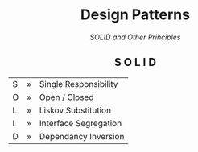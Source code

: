 <h1 align="center">Design Patterns</h1>
<p align="center"><i>SOLID and Other Principles</i></p>

<h2 align="center">S O L I D</h2>

<table align="center">
	<tr><td>S</td> <td>&#187;</td> <td>Single Responsibility</td></tr>
	<tr><td>O</td> <td>&#187;</td> <td>Open / Closed</td></tr>
	<tr><td>L</td> <td>&#187;</td> <td>Liskov Substitution</td></tr>
	<tr><td>I</td> <td>&#187;</td> <td>Interface Segregation</td></tr>
	<tr><td>D</td> <td>&#187;</td> <td>Dependancy Inversion</td></tr>
</table>
